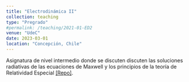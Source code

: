 ```yaml
---
title: "Electrodinámica II"
collection: teaching
type: "Pregrado"
#permalink: /teaching/2021-01-ED2
venue: "UdeC"
date: 2023-03-01
location: "Concepción, Chile"
---
```


 Asignatura de nivel intermedio donde se discuten discuten las soluciones radiativas de las ecuaciones de Maxwell y los principios de la teoría de Relatividad Especial [[Repo]](https://github.com/gfrubi/electrodinamica).
